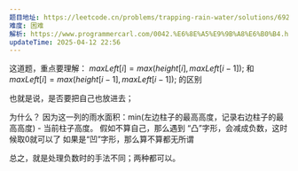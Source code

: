 ```yaml
---
题目地址: https://leetcode.cn/problems/trapping-rain-water/solutions/692342/jie-yu-shui-by-leetcode-solution-tuvc/?envType=study-plan-v2&envId=top-100-liked
难度: 困难
解析: https://www.programmercarl.com/0042.%E6%8E%A5%E9%9B%A8%E6%B0%B4.html#%E6%80%9D%E8%B7%AF
updateTime: 2025-04-12 22:56
---
```

这道题，重点要理解：
$maxLeft[i] = max(height[i], maxLeft[i - 1]);$ 
和
$maxLeft[i] = max(height[i-1], maxLeft[i - 1]);$
的区别

也就是说，是否要把自己也放进去；

为什么？
因为这一列的雨水面积：min(左边柱子的最高高度，记录右边柱子的最高高度) - 当前柱子高度。
假如不算自己，那么遇到 “凸”字形，会减成负数，这时候取0就可以了
如果是“凹”字形，那么算不算都无所谓

总之，就是处理负数时的手法不同；两种都可以。